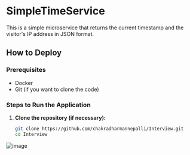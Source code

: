 # SimpleTimeService

This is a simple microservice that returns the current timestamp and the visitor's IP address in JSON format.

## How to Deploy

### Prerequisites
- Docker
- Git (if you want to clone the code)

### Steps to Run the Application

1. **Clone the repository (if necessary):**

   ```bash
   git clone https://github.com/chakradharmannepalli/Interview.git
   cd Interview
![image](https://github.com/user-attachments/assets/42bced5b-1145-4cab-ada4-8ee0bb031bac)

